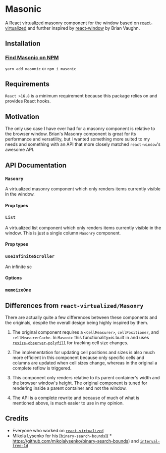 # Masonic
A React virtualized masonry component for the window based on 
[react-virtualized](https://github.com/bvaughn/react-virtualized) 
and further inspired by [react-window](https://github.com/bvaughn/react-window)
by Brian Vaughn.

## Installation
### [Find Masonic on NPM](https://www.npmjs.com/package/masonic)
`yarn add masonic` or `npm i masonic`

## Requirements
`React >16.8` is a minimum requirement because
this package relies on and provides React hooks. 

## Motivation
The only use case I have ever had for a masonry component is relative
to the browser window. Brian's Masonry component is great for its
performance and versatility, but I wanted something more suited to my 
needs and something with an API that more closely matched `react-window`'s 
awesome API.

## API Documentation
### `Masonry`
A virtualized masonry component which only renders items currently
visible in the window.

#### Prop types

### `List`
A virtualized list component which only renders items currently
visible in the window. This is just a single column `Masonry` component.

#### Prop types

### `useInfiniteScroller`
An infinite sc
#### Options

### `memoizeOne`

## Differences from `react-virtualized/Masonry`
There are actually quite a few differences between these components and
the originals, despite the overall design being highly inspired by them.

1. The original component requires a `<CellMeasurer>`,
`cellPositioner`, and `cellMeasurerCache`. In `Masonic` this 
functionality=is built in and uses [`resize-observer-polyfill`](https://github.com/que-etc/resize-observer-polyfill) 
for tracking cell size changes.

2. The implementation for updating cell positions and sizes is also much more
efficient in this component because only specific cells and columns are 
updated when cell sizes change, whereas in the original a complete reflow
is triggered.

3. This component only renders relative to its parent container's width 
and the browser window's height. The original component is tuned for 
rendering inside a parent container and not the window.

4. The API is a complete rewrite and because of much of what is mentioned
above, is much easier to use in my opinion.

## Credits
- Everyone who worked on [`react-virtualized`](https://github.com/bvaughn/react-virtualized/graphs/contributors)
- Mikola Lysenko for his [`binary-search-bounds`]( * https://github.com/mikolalysenko/binary-search-bounds)
and [`interval-tree-1d`](https://github.com/mikolalysenko/interval-tree-1d)